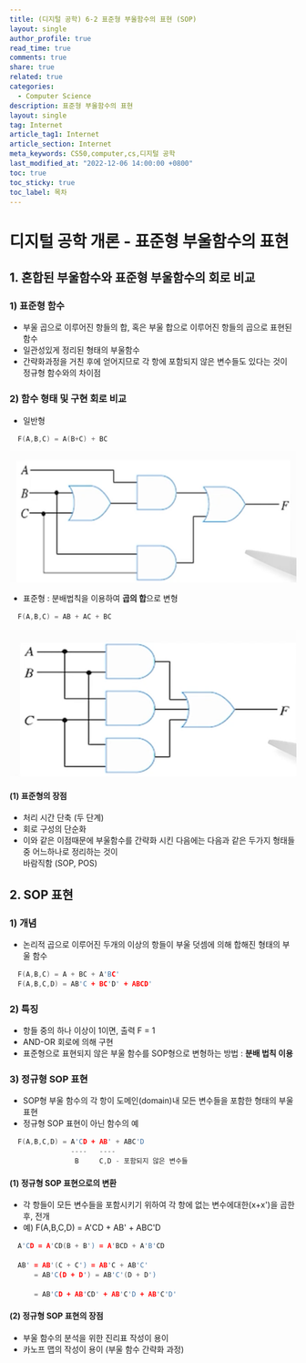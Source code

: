 ```yaml
---
title: (디지털 공학) 6-2 표준형 부울함수의 표현 (SOP)
layout: single
author_profile: true
read_time: true
comments: true
share: true
related: true
categories:
  - Computer Science
description: 표준형 부울함수의 표현
layout: single
tag: Internet
article_tag1: Internet
article_section: Internet
meta_keywords: CS50,computer,cs,디지털 공학
last_modified_at: "2022-12-06 14:00:00 +0800"
toc: true
toc_sticky: true
toc_label: 목차
---
```


# 디지털 공학 개론 - 표준형 부울함수의 표현

## 1. 혼합된 부울함수와 표준형 부울함수의 회로 비교

### 1) 표준형 함수

- 부울 곱으로 이루어진 항들의 합, 혹은 부울 합으로 이루어진 항들의 곱으로 표현된 함수
- 일관성있게 정리된 형태의 부울함수
- 간략화과정을 거친 후에 얻어지므로 각 항에 포함되지 않은 변수들도 있다는 것이 정규형 함수와의 차이점

### 2) 함수 형태 및 구현 회로 비교

- 일반형

```c
  F(A,B,C) = A(B+C) + BC
```

![alt](/assets/images/post/ComputerStudy/342.png)

- 표준형 : 분배법칙을 이용하여 **곱의 합**으로 변형

```c
  F(A,B,C) = AB + AC + BC
```

![alt](/assets/images/post/ComputerStudy/343.png)

#### (1) 표준형의 장점

- 처리 시간 단축 (두 단계)
- 회로 구성의 단순화
- 이와 같은 이점때문에 부울함수를 간략화 시킨 다음에는 다음과 같은 두가지 형태들 중 어느하나로 정리하는 것이  
  바람직함 (SOP, POS)

## 2. SOP 표현

### 1) 개념

- 논리적 곱으로 이루어진 두개의 이상의 항들이 부울 덧셈에 의해 합해진 형태의 부울 함수

```c
  F(A,B,C) = A + BC + A'BC'
  F(A,B,C,D) = AB'C + BC'D' + ABCD'
```

### 2) 특징

- 항들 중의 하나 이상이 1이면, 출력 F = 1
- AND-OR 회로에 의해 구현
- 표준형으로 표현되지 않은 부울 함수를 SOP형으로 변형하는 방법 : **분배 법칙 이용**

### 3) 정규형 SOP 표현

- SOP형 부울 함수의 각 항이 도메인(domain)내 모든 변수들을 포함한 형태의 부울 표현
- 정규형 SOP 표현이 아닌 함수의 예

```c
  F(A,B,C,D) = A'CD + AB' + ABC'D
               ----   ----
                B     C,D - 포함되지 않은 변수들
```

#### (1) 정규형 SOP 표현으로의 변환

- 각 항들이 모든 변수들을 포함시키기 위하여 각 항에 없는 변수에대한(x+x')을 곱한 후, 전개
- 예) F(A,B,C,D) = A'CD + AB' + ABC'D

```c
  A'CD = A'CD(B + B') = A'BCD + A'B'CD

  AB' = AB'(C + C') = AB'C + AB'C'
      = AB'C(D + D') = AB'C'(D + D')

      = AB'CD + AB'CD' + AB'C'D + AB'C'D'
```

#### (2) 정규형 SOP 표현의 장점

- 부울 함수의 분석을 위한 진리표 작성이 용이
- 카노프 맵의 작성이 용이 (부울 함수 간략화 과정)

```

```
